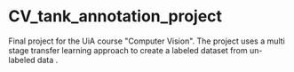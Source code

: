 # CV_tank_annotation_project
Final project for the UiA course "Computer Vision". The project uses a multi stage transfer learning approach to create a labeled dataset from un-labeled data .
